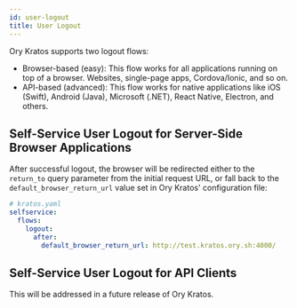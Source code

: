 ```yaml
---
id: user-logout
title: User Logout
---
```


Ory Kratos supports two logout flows:

- Browser-based (easy): This flow works for all applications running on top of a
  browser. Websites, single-page apps, Cordova/Ionic, and so on.
- API-based (advanced): This flow works for native applications like iOS
  (Swift), Android (Java), Microsoft (.NET), React Native, Electron, and others.

## Self-Service User Logout for Server-Side Browser Applications

After successful logout, the browser will be redirected either to the `return_to` query parameter
from the initial request URL, or fall back to the `default_browser_return_url`
value set in Ory Kratos' configuration file:

```yaml
# kratos.yaml
selfservice:
  flows:
    logout:
      after:
        default_browser_return_url: http://test.kratos.ory.sh:4000/
```



## Self-Service User Logout for API Clients

This will be addressed in a future release of Ory Kratos.
